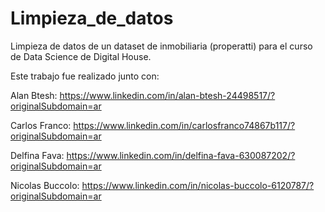 # Limpieza_de_datos
Limpieza de datos de un dataset de inmobiliaria (properatti) para el curso de Data Science de Digital House.

Este trabajo fue realizado junto con:

Alan Btesh: https://www.linkedin.com/in/alan-btesh-24498517/?originalSubdomain=ar

Carlos Franco: https://www.linkedin.com/in/carlosfranco74867b117/?originalSubdomain=ar

Delfina Fava: https://www.linkedin.com/in/delfina-fava-630087202/?originalSubdomain=ar

Nicolas Buccolo: https://www.linkedin.com/in/nicolas-buccolo-6120787/?originalSubdomain=ar
